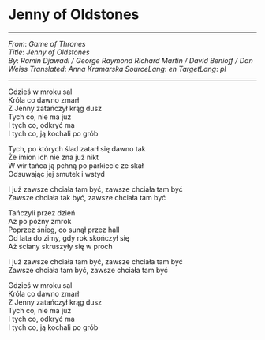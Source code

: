 # Jenny of Oldstones
---
_From_: _Game of Thrones_  
_Title_: _Jenny of Oldstones_  
_By_: _Ramin Djawadi / George Raymond Richard Martin / David Benioff / Dan Weiss_ 
_Translated_: _Anna Kramarska_
_SourceLang_: _en_
_TargetLang_: _pl_

---   

Gdzieś w mroku sal  
Króla co dawno zmarł  
Z Jenny zatańczył krąg dusz  
Tych co, nie ma już  
I tych co, odkryć ma  
I tych co, ją kochali po grób

Tych, po których ślad zatarł się dawno tak  
Że imion ich nie zna już nikt  
W wir tańca ją pchną po parkiecie ze skał  
Odsuwając jej smutek i wstyd  

I już zawsze chciała tam być, zawsze chciała tam być  
Zawsze chciała tak być, zawsze chciała tam być  

Tańczyli przez dzień  
Aż po późny zmrok  
Poprzez śnieg, co sunął przez hall  
Od lata do zimy, gdy rok skończył się  
Aż ściany skruszyły się w proch  

I już zawsze chciała tam być, zawsze chciała tam być  
Zawsze chciała tam być, zawsze chciała tam być  

Gdzieś w mroku sal  
Króla co dawno zmarł  
Z Jenny zatańczył krąg dusz  
Tych co, nie ma już  
I tych co, odkryć ma  
I tych co, ją kochali po grób


